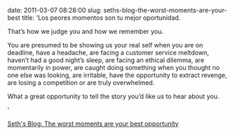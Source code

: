 date: 2011-03-07 08:28:00
slug: seths-blog-the-worst-moments-are-your-best
title: 'Los peores momentos son tu mejor oportunidad.

  That’s how we judge you and how we remember you.

  You are presumed to be showing us your real self when you are on deadline, have
  a headache, are facing a customer service meltdown, haven’t had a good night’s sleep,
  are facing an ethical dilemma, are momentarily in power, are caught doing something
  when you thought no one else was looking, are irritable, have the opportunity to
  extract revenge, are losing a competition or are truly overwhelmed.

  What a great opportunity to tell the story you’d like us to hear about you.

  '

[Seth's Blog: The worst moments are your best opportunity](http://sethgodin.typepad.com/seths_blog/2011/03/the-worst-moments-are-your-best-opportunity.html?utm_source=feedburner&utm_medium=feed&utm_campaign=Feed%3A+typepad%2Fsethsmainblog+%28Seth%27s+Blog%29)


